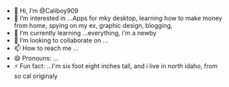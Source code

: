 - 👋 Hi, I’m @Caliboy909
- 👀 I’m interested in ...Apps for mky desktop, learning how to make money from home, spying on my ex, graphic design, blogging, 
- 🌱 I’m currently learning ...everything, i'm a newby
- 💞️ I’m looking to collaborate on ...
- 📫 How to reach me ...
- 😄 Pronouns: ...
- ⚡ Fun fact: ...I'm six foot eight inches tall, and i live in north idaho, from so cal originaly

<!---
Caliboy909/Caliboy909 is a ✨ special ✨ repository because its `README.md` (this file) appears on your GitHub profile.
You can click the Preview link to take a look at your changes.
--->
